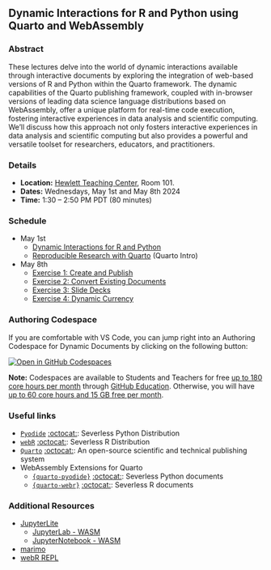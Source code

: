 ## Dynamic Interactions for R and Python using Quarto and WebAssembly

### Abstract

These lectures delve into the world of dynamic interactions available through interactive documents by exploring the integration of web-based versions of R and Python within the Quarto framework. The dynamic capabilities of the Quarto publishing framework, coupled with in-browser versions of leading data science language distributions based on WebAssembly, offer a unique platform for real-time code execution, fostering interactive experiences in data analysis and scientific computing. We’ll discuss how this approach not only fosters interactive experiences in data analysis and scientific computing but also provides a powerful and versatile toolset for researchers, educators, and practitioners.

### Details

- **Location:** [Hewlett Teaching Center](https://campus-map.stanford.edu/?id=04-510), Room 101.
- **Dates:** Wednesdays, May 1st and May 8th 2024
- **Time:** 1:30 – 2:50 PM PDT (80 minutes)

### Schedule

- May 1st
  - [Dynamic Interactions for R and Python](https://talks.thecoatlessprofessor.com/stats352-guest-lectures-on-dynamic-interactions-wasm/day01a-wasm.html#/title-slide)
  - [Reproducible Research with Quarto](https://talks.thecoatlessprofessor.com/stats352-guest-lectures-on-dynamic-interactions-wasm/day01b-quarto.html#/title-slide) (Quarto Intro)
- May 8th
  - [Exercise 1: Create and Publish](https://talks.thecoatlessprofessor.com/stats352-guest-lectures-on-dynamic-interactions-wasm/day02a-create-and-publish-rstudio.html)
  - [Exercise 2: Convert Existing Documents](https://talks.thecoatlessprofessor.com/stats352-guest-lectures-on-dynamic-interactions-wasm/day02b-convert.html)
  - [Exercise 3: Slide Decks](https://talks.thecoatlessprofessor.com/stats352-guest-lectures-on-dynamic-interactions-wasm/day02c-slides.html)
  - [Exercise 4: Dynamic Currency](https://talks.thecoatlessprofessor.com/stats352-guest-lectures-on-dynamic-interactions-wasm/day02d-currency.html)

### Authoring Codespace

If you are comfortable with VS Code, you can jump right into an Authoring Codespace for Dynamic Documents by clicking on the following button:

[![Open in GitHub Codespaces](https://github.com/codespaces/badge.svg)](https://codespaces.new/coatless-quarto/quarto-webr-pyodide-demo?devcontainer_path=.devcontainer%2Fvs-code%2Fdevcontainer.json)

**Note:** Codespaces are available to Students and Teachers for free [up to 180 core hours per month](https://docs.github.com/en/education/manage-coursework-with-github-classroom/integrate-github-classroom-with-an-ide/using-github-codespaces-with-github-classroom#about-github-codespaces) through [GitHub Education](https://education.github.com/). Otherwise, you will have [up to 60 core hours and 15 GB free per month](https://github.com/features/codespaces#pricing).


### Useful links

- [`Pyodide`](https://pyodide.org/en/stable/) [:octocat:](https://github.com/pyodide/pyodide): Severless Python Distribution
- [`webR`](https://docs.r-wasm.org/) [:octocat:](https://github.com/r-wasm/webr): Severless R Distribution
- [`Quarto`](https://quarto.org/) [:octocat:](https://github.com/quarto-dev/quarto-cli): An open-source scientific and technical publishing system
- WebAssembly Extensions for Quarto 
    - [`{quarto-pyodide}`](https://quarto.thecoatlessprofessor.com/pyodide) [:octocat:](https://github.com/coatless-quarto/pyodide): Severless Python documents
    - [`{quarto-webr}`](https://quarto-webr.thecoatlessprofessor.com/) [:octocat:](https://github.com/coatless/quarto-webr): Severless R documents

### Additional Resources

- [JupyterLite](https://jupyterlite.readthedocs.io/en/stable/)
  - [JupyterLab - WASM](https://jupyterlite.readthedocs.io/en/stable/_static/lab/index.html?path=intro.ipynb)
  - [JupyterNotebook - WASM](https://jupyterlite.readthedocs.io/en/stable/_static/lab/index.html?path=intro.ipynb)
- [marimo](https://marimo.app/)
- [webR REPL](https://webr.r-wasm.org/latest/)